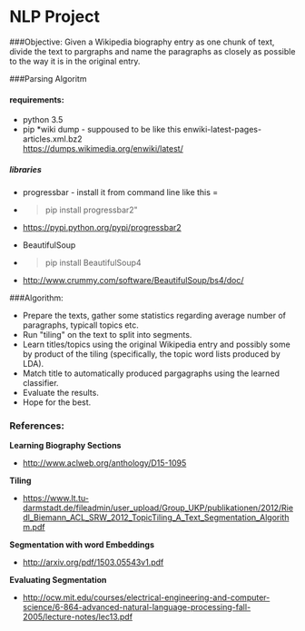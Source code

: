 # NLP Project 
###Objective:
Given a Wikipedia biography entry as one chunk of text, divide the text
to pargraphs and name the paragraphs as closely as possible to the way it is in the
original entry.

###Parsing Algoritm 
#### requirements:
* python 3.5
* pip
*wiki dump - suppoused to be like this  enwiki-latest-pages-articles.xml.bz2   
            https://dumps.wikimedia.org/enwiki/latest/

##### libraries 
* progressbar - install it from command line like this = 
* >pip install progressbar2"
* https://pypi.python.org/pypi/progressbar2

* BeautifulSoup
* >pip install BeautifulSoup4
* http://www.crummy.com/software/BeautifulSoup/bs4/doc/



###Algorithm:
* Prepare the texts, gather some statistics regarding average number of paragraphs, typicall topics etc.
* Run "tiling" on the text to split into segments.
* Learn titles/topics using the original Wikipedia entry and possibly some by product of the tiling (specifically, the topic word lists produced by LDA).
* Match title to automatically produced pargagraphs using the learned classifier.
* Evaluate the results.
* Hope for the best.

### References:
**Learning Biography Sections**
* http://www.aclweb.org/anthology/D15-1095

**Tiling**
* https://www.lt.tu-darmstadt.de/fileadmin/user_upload/Group_UKP/publikationen/2012/Riedl_Biemann_ACL_SRW_2012_TopicTiling_A_Text_Segmentation_Algorithm.pdf

**Segmentation with word Embeddings**
* http://arxiv.org/pdf/1503.05543v1.pdf

**Evaluating Segmentation**
* http://ocw.mit.edu/courses/electrical-engineering-and-computer-science/6-864-advanced-natural-language-processing-fall-2005/lecture-notes/lec13.pdf
